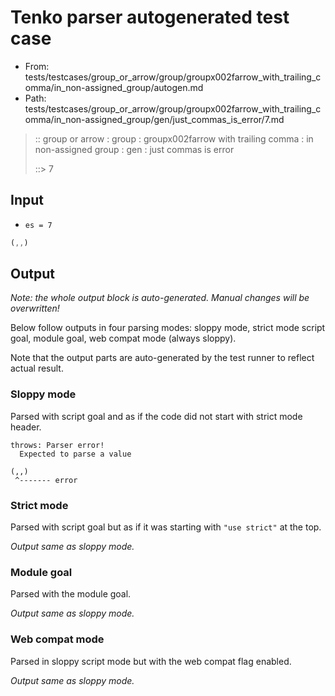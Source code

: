 # Tenko parser autogenerated test case

- From: tests/testcases/group_or_arrow/group/groupx002farrow_with_trailing_comma/in_non-assigned_group/autogen.md
- Path: tests/testcases/group_or_arrow/group/groupx002farrow_with_trailing_comma/in_non-assigned_group/gen/just_commas_is_error/7.md

> :: group or arrow : group : groupx002farrow with trailing comma : in non-assigned group : gen : just commas is error
>
> ::> 7

## Input

- `es = 7`

`````js
(,,)
`````

## Output

_Note: the whole output block is auto-generated. Manual changes will be overwritten!_

Below follow outputs in four parsing modes: sloppy mode, strict mode script goal, module goal, web compat mode (always sloppy).

Note that the output parts are auto-generated by the test runner to reflect actual result.

### Sloppy mode

Parsed with script goal and as if the code did not start with strict mode header.

`````
throws: Parser error!
  Expected to parse a value

(,,)
 ^------- error
`````

### Strict mode

Parsed with script goal but as if it was starting with `"use strict"` at the top.

_Output same as sloppy mode._

### Module goal

Parsed with the module goal.

_Output same as sloppy mode._

### Web compat mode

Parsed in sloppy script mode but with the web compat flag enabled.

_Output same as sloppy mode._
